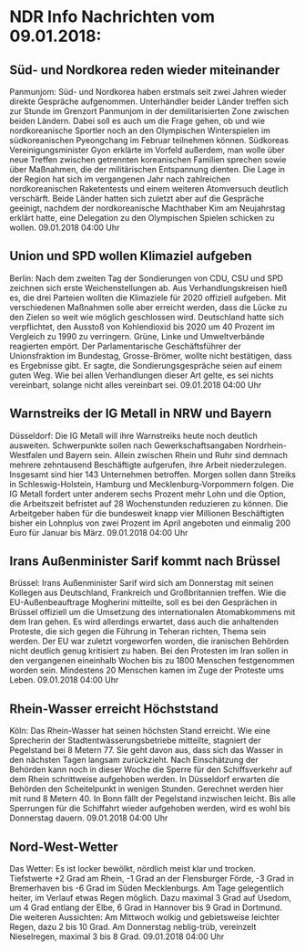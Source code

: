 # NDR Info Nachrichten vom 09.01.2018:


## Süd- und Nordkorea reden wieder miteinander
Panmunjom:					Süd- und Nordkorea haben erstmals seit zwei Jahren wieder direkte Gespräche aufgenommen. Unterhändler beider Länder treffen sich zur Stunde im Grenzort Panmunjom in der demilitarisierten Zone zwischen beiden Ländern. Dabei soll es auch um die Frage gehen, ob und wie nordkoreanische Sportler noch an den Olympischen Winterspielen im südkoreanischen Pyeongchang im Februar teilnehmen können. Südkoreas Vereinigungsminister Gyon erklärte im Vorfeld außerdem, man wolle über neue Treffen zwischen getrennten koreanischen Familien sprechen sowie über Maßnahmen, die der militärischen Entspannung dienten. Die Lage in der Region hat sich im vergangenen Jahr nach zahlreichen nordkoreanischen Raketentests und einem weiteren Atomversuch deutlich verschärft. Beide Länder hatten sich zuletzt aber auf die Gespräche geeinigt, nachdem der nordkoreanische Machthaber Kim am Neujahrstag erklärt hatte, eine Delegation zu den Olympischen Spielen schicken zu wollen. 09.01.2018 04:00 Uhr 

## Union und SPD wollen Klimaziel aufgeben
Berlin: Nach dem zweiten Tag der Sondierungen von CDU, CSU und SPD zeichnen sich erste Weichenstellungen ab. Aus Verhandlungskreisen hieß es, die drei Parteien wollten die Klimaziele für 2020 offiziell aufgeben. Mit verschiedenen Maßnahmen solle aber erreicht werden, dass die Lücke zu den Zielen so weit wie möglich geschlossen wird. Deutschland hatte sich verpflichtet, den Ausstoß von Kohlendioxid bis 2020 um 40 Prozent im Vergleich zu 1990 zu verringern. Grüne, Linke und Umweltverbände reagierten empört. Der Parlamentarische Geschäftsführer der Unionsfraktion im Bundestag, Grosse-Brömer, wollte nicht bestätigen, dass es Ergebnisse gibt. Er sagte, die Sondierungsgespräche seien auf einem guten Weg. Wie bei allen Verhandlungen dieser Art gelte, es sei nichts vereinbart, solange nicht alles vereinbart sei. 09.01.2018 04:00 Uhr 

## Warnstreiks der IG Metall in NRW und Bayern
Düsseldorf: Die IG Metall will ihre Warnstreiks heute noch deutlich ausweiten. Schwerpunkte sollen nach Gewerkschaftsangaben Nordrhein-Westfalen und Bayern sein. Allein zwischen Rhein und Ruhr sind demnach mehrere zehntausend Beschäftigte aufgerufen, ihre Arbeit niederzulegen. Insgesamt sind hier 143 Unternehmen betroffen. Morgen sollen dann Streiks in Schleswig-Holstein, Hamburg und Mecklenburg-Vorpommern folgen. Die IG Metall fordert unter anderem sechs Prozent mehr Lohn und die Option, die Arbeitszeit befristet auf 28 Wochenstunden reduzieren zu können. Die Arbeitgeber haben für die bundesweit knapp vier Millionen Beschäftigten bisher ein Lohnplus von zwei Prozent im April angeboten und einmalig 200 Euro für Januar bis März. 09.01.2018 04:00 Uhr 

## Irans Außenminister Sarif kommt nach Brüssel
Brüssel:				Irans Außenminister Sarif wird sich am Donnerstag mit seinen Kollegen aus Deutschland, Frankreich und Großbritannien treffen. Wie die EU-Außenbeauftrage Mogherini mitteilte, soll es bei den Gesprächen in Brüssel offiziell um die Umsetzung des internationalen Atomabkommens mit dem Iran gehen. Es wird allerdings erwartet, dass auch die anhaltenden Proteste, die sich gegen die Führung in Teheran richten, Thema sein werden. Der EU war zuletzt vorgeworfen worden, die iranischen Behörden nicht deutlich genug kritisiert zu haben. Bei den Protesten im Iran sollen in den vergangenen eineinhalb Wochen bis zu 1800 Menschen festgenommen worden sein. Mindestens 20 Menschen kamen im Zuge der Proteste ums Leben. 09.01.2018 04:00 Uhr 

## Rhein-Wasser erreicht Höchststand
Köln: Das Rhein-Wasser hat seinen höchsten Stand erreicht. Wie eine Sprecherin der Stadtentwässerungsbetriebe mitteilte, stagniert der Pegelstand bei 8 Metern 77. Sie geht davon aus, dass sich das Wasser in den nächsten Tagen langsam zurückzieht. Nach Einschätzung der Behörden kann noch in dieser Woche die Sperre für den Schiffsverkehr auf dem Rhein schrittweise aufgehoben werden. In Düsseldorf erwarten die Behörden den Scheitelpunkt in wenigen Stunden. Gerechnet werden hier mit rund 8 Metern 40. In Bonn fällt der Pegelstand inzwischen leicht. Bis alle Sperrungen für die Schiffahrt wieder aufgehoben werden, wird es wohl bis Donnerstag dauern. 09.01.2018 04:00 Uhr 

## Nord-West-Wetter
Das Wetter: Es ist locker bewölkt, nördlich meist klar und trocken. Tiefstwerte +2 Grad am Rhein, -1 Grad an der Flensburger Förde, -3 Grad in Bremerhaven bis  -6 Grad im Süden Mecklenburgs. Am Tage gelegentlich heiter, im Verlauf etwas Regen möglich. Dazu maximal 3 Grad auf Usedom, um 4 Grad entlang der Elbe, 6 Grad in Hannover bis 9 Grad in Dortmund. Die weiteren Aussichten: Am Mittwoch wolkig und gebietsweise leichter Regen, dazu 2 bis 10 Grad. Am Donnerstag neblig-trüb, vereinzelt Nieselregen, maximal 3 bis 8 Grad. 09.01.2018 04:00 Uhr 
